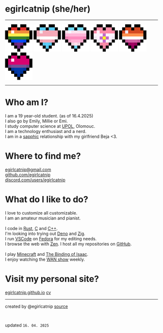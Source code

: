 # egirlcatnip (she/her)

<hr>

![Rainbow](/assets/img/hearts/rainbow.webp)
![Transgender](/assets/img/hearts/trans.webp)
![Transfemme](/assets/img/hearts/transfemme.webp)
![Sapphic](/assets/img/hearts/sapphic.webp)
![Lesbian](/assets/img/hearts/lesbian.webp)
![Bisexual](/assets/img/hearts/bisexual.webp)

<hr>

# Who am I?

I am a 19 year-old student. (as of 16.4.2025)
<br>
I also go by Emily, Millie or Emi.
<br>
I study computer science at [UPOL](https://inf.upol.cz), Olomouc.
<br>
I am a technology enthusiast and a nerd.
<br>
I am in a [sapphic](https://en.wikipedia.org/wiki/Sapphism) relationship with my girlfriend Beja <3.

# Where to find me?

[egirlcatnip@gmail.com](mailto:egirlcatnip@gmail.com)
<br>
[github.com/egirlcatnip](https://github.com/egirlcatnip)
<br>
[discord.com/users/egirlcatnip](https://discord.com/users/egirlcatnip)


# What do I like to do?

I love to customize all customizable.
<br>
I am an amateur musician and pianist.
<br>
<br>
I code in [Rust](https://wikipedia.org/wiki/Rust_(programming_language)), [C](https://wikipedia.org/wiki/C_(programming_language)) and [C++](https://wikipedia.org/wiki/C++_(programming_language)).
<br>
I'm looking into trying out [Deno](https://wikipedia.org/wiki/Deno(Software)) and [Zig](https://wikipedia.org/wiki/Zig(programming_language)).
<br>
I run [VSCode](https://en.wikipedia.org/wiki/Visual_Studio_Code) on [Fedora](https://wikipedia.org/wiki/Fedora_Linux) for my editing needs.
<br>
I browse the web with [Zen](https://wikipedia.org/wiki/Zen_Browser). I host all my repositories on [GitHub](https://wikipedia.org/wiki/GitHub).
<br>
<br>
I play [Minecraft](https://wikipedia.org/wiki/Minecraft) and [The Binding of Isaac](https://en.wikipedia.org/wiki/The_Binding_of_Isaac:_Rebirth).
<br>
I enjoy watching the [WAN show](https://youtube.com/playlist?list=PL8mG-RkN2uTw7PhlnAr4pZZz2QubIbujH) weekly.

# Visit my personal site?

[egirlcatnip.github.io](https://egirlcatnip.github.io/)
[cv](https://egirlcatnip.github.io/cv)

<hr>

created by @egirlcatnip [source](https://github.com/egirlcatnip/egirlcatnip/blob/main/README.md)

<br>

updated `16. 04. 2025`
